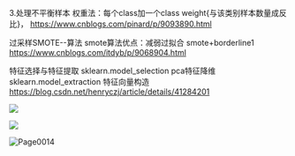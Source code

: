 3.处理不平衡样本
权重法：每个class加一个class weight{与该类别样本数量成反比}，
https://www.cnblogs.com/pinard/p/9093890.html

过采样SMOTE--算法
smote算法优点：减弱过拟合
smote+borderline1
https://www.cnblogs.com/itdyb/p/9068904.html



特征选择与特征提取
sklearn.model_selection pca特征降维
sklearn.model_extraction 特征向量构造
https://blog.csdn.net/henryczj/article/details/41284201





![](E:\a_school\智能运维\note_pics\Page0001.jpg)



![](E:\a_school\智能运维\note_pics\Page0013.jpg)

![Page0014](E:\a_school\智能运维\note_pics\Page0014.jpg)